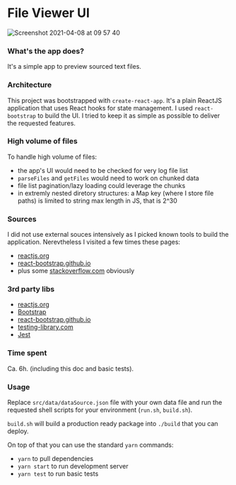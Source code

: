# File Viewer UI

![Screenshot 2021-04-08 at 09 57 40](https://user-images.githubusercontent.com/25681316/113989580-e0b9a300-9850-11eb-88f5-d90c8f62ba57.png)

### What's the app does?
It's a simple app to preview sourced text files.

### Architecture
This project was bootstrapped with `create-react-app`. It's a plain ReactJS application that uses React hooks for state management. I used `react-bootstrap` to build the UI. I tried to keep it as simple as possible to deliver the requested features.

### High volume of files
To handle high volume of files:
- the app's UI would need to be checked for very log file list
- `parseFiles` and `getFiles` would need to work on chunked data
- file list pagination/lazy loading could leverage the chunks
- in extremly nested diretory structures: a Map key (where I store file paths) is limited to string max length in JS, that is 2^30

### Sources
I did not use external souces intensively as I picked known tools to build the application. Nerevtheless I visited a few times these pages:
- [reactjs.org](https://reactjs.org/ "reactjs.org")
- [react-bootstrap.github.io](https://react-bootstrap.github.io/ "react-bootstrap.github.io")
- plus some [stackoverflow.com](https://stackoverflow.com/ "stackoverflow.com") obviously

### 3rd party libs
- [reactjs.org](https://reactjs.org/ "reactjs.org")
- [Bootstrap](https://getbootstrap.com/ "Bootstrap")
- [react-bootstrap.github.io](https://react-bootstrap.github.io/ "react-bootstrap.github.io")
- [testing-library.com](https://testing-library.com/ "testing-library")
- [Jest](https://jestjs.io/ "Jest")

### Time spent
Ca. 6h. (including this doc and basic tests).

### Usage
Replace `src/data/dataSource.json` file with your own data file and run the requested shell scripts for your environment (`run.sh`, `build.sh`).

`build.sh` will build a production ready package into `./build` that you can deploy.

On top of that you can use the standard `yarn` commands:
- `yarn` to pull dependencies
- `yarn start` to run development server
- `yarn test` to run basic tests
